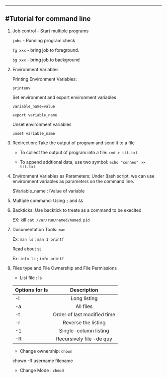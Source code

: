 ----------------------------------------------------------------------------------------
#Tutorial for command line
----------------------------------------------------------------------------------------

1. Job control - Start multiple programs

   `jobs` - Running program check

   `fg xxx` - bring job to foreground.

   `bg xxx` - bring job to background

2. Environment Variables
   
   Printing Environment Variables:

   `printenv`
   
   Set environment and export environment variables

   `variable_name=value`

   `export variable_name`

   Unset environment variables 

   `unset variable_name`

3. Redirection: Take the output of program and send it to a file

   - To collect the output of program into a file: `cmd > ttt.txt`
   
   - To append addtional data, use two symbol: `echo "conheo" >> ttt.txt`

4. Environment Variables as Parameters: Under Bash script, we can use environment variables as parameters on the command line.

   $Variable_name : iValue of variable 

5. Multiple command: Using `;` and `&&`

6. Backticks: Use backtick to treate as a command to be execited

   EX: kill `cat /var/run/named/named.pid`

7. Documentation Tools: `man`
   
   Ex: `man ls` ; `man 1 printf`

   Read about st

   Ex: `info ls` ; `info printf`

8. Files type and File Ownership and File Permissions

   - List file : ls
   
   |  Options for ls | Description                 |
   | --------------- | :-------------------------: |
   |      -l         | Long listing                |
   |      -a         |  All files                  |
   |      -t         | Order of last modified time |
   |      -r         | Reverse the listing         |
   |      -1         | Single-column listing       |
   |      -R         | Recursively file -de quy    |

   - Change ownership: `chown`
   
   chown -R username filename

   - Change Mode : `chmod`

     
